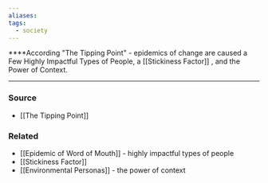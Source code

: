 ```yaml
---
aliases: 
tags:
  - society
---
```


****According "The Tipping Point" - epidemics of change are caused a Few Highly Impactful Types of People, a [[Stickiness Factor]] , and the Power of Context.

---

### Source
- [[The Tipping Point]]

### Related
- [[Epidemic of Word of Mouth]] - highly impactful types of people
- [[Stickiness Factor]] 
- [[Environmental Personas]] - the power of context